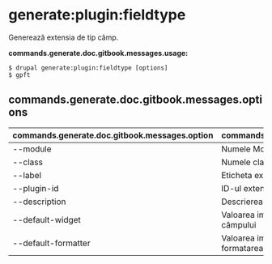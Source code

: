 # generate:plugin:fieldtype
Generează extensia de tip câmp.

**commands.generate.doc.gitbook.messages.usage:**
```
$ drupal generate:plugin:fieldtype [options]
$ gpft  
```

## commands.generate.doc.gitbook.messages.options
commands.generate.doc.gitbook.messages.option | commands.generate.doc.gitbook.messages.details
-------|-------------
--module | Numele Modulului.
--class | Numele clasei pentru extensie
--label | Eticheta extensiei
--plugin-id | ID-ul extensiei
--description | Descrierea extensiei
--default-widget | Valoarea implicită a acestei extensii pentru widgetul câmpului
--default-formatter | Valoarea implicită a acestei extensii pentru formatarea câmpului
